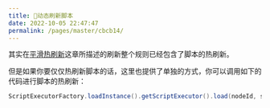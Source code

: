 ```yaml
---
title: 🍘动态刷新脚本
date: 2022-10-05 22:47:47
permalink: /pages/master/cbcb14/
---
```


其实在[平滑热刷新](/pages/master/204d71/)这章所描述的刷新整个规则已经包含了脚本的热刷新。

但是如果你要仅仅热刷新脚本的话，这里也提供了单独的方式，你可以调用如下的代码进行脚本的热刷新：

```java
ScriptExecutorFactory.loadInstance().getScriptExecutor().load(nodeId, script);
```
